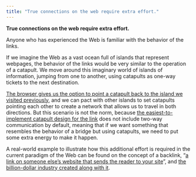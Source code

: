 ```yaml
---
title: "True connections on the web require extra effort."
---
```

**True connections on the web require extra effort.**

Anyone who has experienced the Web is familiar with the behavior of the links.

If we imagine the Web as a vast ocean full of islands that represent webpages, the behavior of the links would be very similar to the operation of a catapult. We move around this imaginary world of islands of information, jumping from one to another, using catapults as one-way tickets to the next destination.

[The browser gives us the option to point a catapult back to the island we visited previously](202003091216), and we can pact with other islands to set catapults pointing each other to create a network that allows us to travel in both directions. But this scenario is not the norm, because [the easiest-to-implement catapult design for the link](202003091217) does not include two-way communication by default, meaning that if we want something that resembles the behavior of a bridge but using catapults, we need to put some extra energy to make it happen.

A real-world example to illustrate how this additional effort is required in the current paradigm of the Web can be found on the concept of a backlink, “[a link on someone else’s website that sends the reader to your site](202003091218)”, and [the billion-dollar industry created along with it](202003091219).